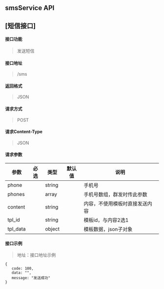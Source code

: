 smsService API
-----------
[短信接口]
-----------

#### 接口功能
> 发送短信
#### 接口地址
> /sms
#### 返回格式
> JSON
#### 请求方式
> POST
#### 请求Content-Type
> JSON
#### 请求参数
| 参数 | 必选 | 类型   | 默认值 | 说明                                    |
|------|------|--------|--------|-----------------------------------------|
| phone ||string|| 手机号|
|phones||array| | 手机号数组，群发时传此参数|
|content||string||内容，不使用模板时直接发送内容|
|tpl_id||string||模板id，与内容2选1|
|tpl_data||object|| 模板数据，json子对象

#### 接口示例
> 地址：接口地址示例
```
{
   code: 100,
   data: "",
   message: "发送成功"
}
```
